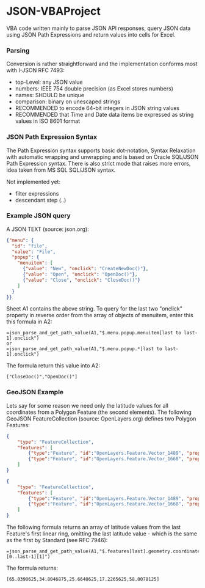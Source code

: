 # JSON-VBAProject

VBA code written mainly to parse JSON API responses, query JSON data using JSON Path Expressions and return values into cells for Excel.

### Parsing 

Conversion is rather straightforward and the implementation conforms most with I-JSON RFC 7493:

- top-Level: any JSON value
- numbers: IEEE 754 double precision (as Excel stores numbers)
- names: SHOULD be unique
- comparison: binary on unescaped strings
- RECOMMENDED to encode 64-bit integers in JSON string values
- RECOMMENDED that Time and Date data items be expressed as string values in ISO 8601 format

### JSON Path Expression Syntax

The Path Expression syntax supports basic dot-notation, Syntax Relaxation with automatic wrapping and unwrapping and is based on Oracle SQL/JSON Path Expression syntax. There is also strict mode that raises more errors, idea taken from MS SQL SQL/JSON syntax.

Not implemented yet:

- filter expressions
- descendant step (..)

### Example JSON query

A JSON TEXT (source: json.org):

```json
{"menu": {
  "id": "file",
  "value": "File",
  "popup": {
    "menuitem": [
      {"value": "New", "onclick": "CreateNewDoc()"},
      {"value": "Open", "onclick": "OpenDoc()"},
      {"value": "Close", "onclick": "CloseDoc()"}
    ]
  }
}}
```
Sheet A1 contains the above string. To query for the last two "onclick" property in reverse order from the array of objects of menuitem, enter this this formula in A2: 

```
=json_parse_and_get_path_value(A1,"$.menu.popup.menuitem[last to last-1].onclick")
or
=json_parse_and_get_path_value(A1,"$.menu.popup.*[last to last-1].onclick")
```

The formula return this value into A2: 

```
["CloseDoc()","OpenDoc()"]
```


### GeoJSON Example

Lets say for some reason we need only the latitude values for all coordinates from a Polygon Feature (the second elements). The following GeoJSON FeatureCollection (source: OpenLayers.org) defines two Polygon Features:

```geojson
{
    "type": "FeatureCollection",
    "features": [
        {"type":"Feature", "id":"OpenLayers.Feature.Vector_1489", "properties":{}, "geometry":{"type":"Polygon", "coordinates":[[[-109.6875, 63.6328125], [-112.5, 35.5078125], [-85.078125, 34.8046875], [-68.90625, 39.7265625], [-68.203125, 67.1484375], [-109.6875, 63.6328125]]]}, "crs":{"type":"OGC", "properties":{"urn":"urn:ogc:def:crs:OGC:1.3:CRS84"}}},
        {"type":"Feature", "id":"OpenLayers.Feature.Vector_1668", "properties":{}, "geometry":{"type":"Polygon", "coordinates":[[[-40.78125, 65.0390625], [-40.078125, 34.8046875], [-12.65625, 25.6640625], [21.09375, 17.2265625], [22.5, 58.0078125], [-40.78125, 65.0390625]]]}, "crs":{"type":"OGC", "properties":{"urn":"urn:ogc:def:crs:OGC:1.3:CRS84"}}}
    ]
}
```
```json
{
    "type": "FeatureCollection",
    "features": [
        {"type":"Feature", "id":"OpenLayers.Feature.Vector_1489", "properties":{}, "geometry":{"type":"Polygon", "coordinates":[[[-109.6875, 63.6328125], [-112.5, 35.5078125], [-85.078125, 34.8046875], [-68.90625, 39.7265625], [-68.203125, 67.1484375], [-109.6875, 63.6328125]]]}, "crs":{"type":"OGC", "properties":{"urn":"urn:ogc:def:crs:OGC:1.3:CRS84"}}},
        {"type":"Feature", "id":"OpenLayers.Feature.Vector_1668", "properties":{}, "geometry":{"type":"Polygon", "coordinates":[[[-40.78125, 65.0390625], [-40.078125, 34.8046875], [-12.65625, 25.6640625], [21.09375, 17.2265625], [22.5, 58.0078125], [-40.78125, 65.0390625]]]}, "crs":{"type":"OGC", "properties":{"urn":"urn:ogc:def:crs:OGC:1.3:CRS84"}}}
    ]
}
```

The following formula returns an array of latitude values from the last Feature's first linear ring, omitting the last latitude value - which is the same as the first by Standard (see RFC 7946): 

```
=json_parse_and_get_path_value(A1,"$.features[last].geometry.coordinates[0][0..last-1][1]")
```

The formula returns: 

```
[65.0390625,34.8046875,25.6640625,17.2265625,58.0078125]
```

